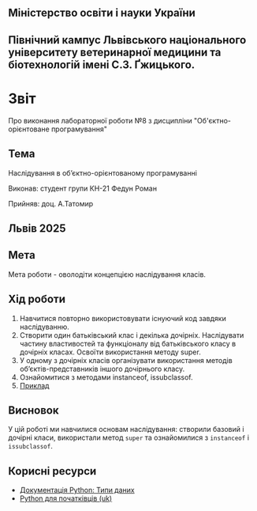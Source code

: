 ## Міністерство освіти і науки України

## Північний кампус Львівського національного університету ветеринарної медицини та біотехнологій імені С.З. Ґжицького.

# Звіт
Про виконання лабораторної роботи №8 з дисципліни "Об'єктно-орієнтоване програмування"

## Тема
Наслідування в об’єктно-орієнтованому програмуванні

Виконав: студент групи КН-21 Федун Роман

Прийняв: доц. А.Татомир

## Львів 2025

## Мета

Мета роботи - оволодіти концепцією наслідування класів.

## Хід роботи

1. Навчитися повторно використовувати існуючий код завдяки
наслідуванню.
2. Створити один батьківський клас і декілька дочірніх. Наслідувати частину
властивостей та функціоналу від батьківського класу в дочірніх класах.
Освоїти використання методу super.
3. У одному з дочірніх класів організувати використання методів
об’єктів-представників іншого дочірнього класу.
4. Ознайомитися з методами instanceof, issubclassof.
5. [Приклад](cod.py)

## Висновок
У цій роботі ми навчилися основам наслідування: створили базовий і дочірні класи, використали метод `super` та ознайомилися з `instanceof` і `issubclassof`.

## Корисні ресурси

- [Документація Python: Типи даних](https://www.learnpython.org/en/Variables_and_Types)
- [Python для початківців (uk)](https://uk.wikipedia.org/wiki/Python)